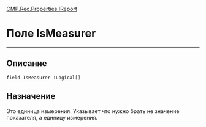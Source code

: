 ﻿---
Link: CMP.Rec.Properties.IReport.@IsMeasurer
---

<!---  Навигация
[Имя проекта](#) :
-->
[CMP.Rec.Properties.IReport](Default)

# Поле IsMeasurer
---

## Описание

    field IsMeasurer :Logical[]

<!--
## Аргументы{#Args}

### Аргумент1

Описание аргумента 1
-->

## Назначение

Это единица измерения. Указывает что нужно брать не значение показателя, а единицу измерения.

<!--
## Пример

    IsMeasurer...
-->

